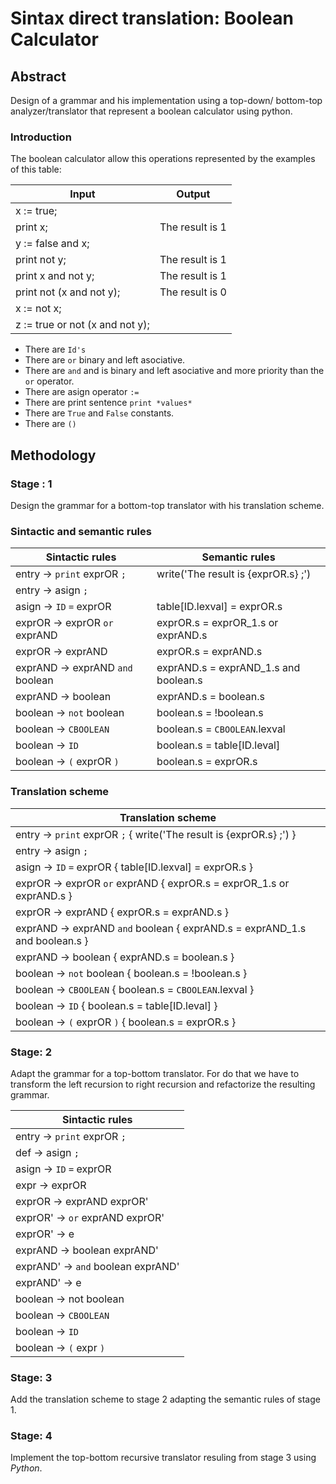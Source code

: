 # Sintax direct translation: Boolean Calculator

## Abstract
Design of a grammar and his implementation using a top-down/ bottom-top analyzer/translator that represent a boolean calculator using python.

### Introduction

The boolean calculator allow this operations represented by the examples of this table:

| Input                           | Output          |
|---------------------------------|-----------------|
| x := true;                      |                 |
| print x;                        | The result is 1 |
| y := false and x;               |                 |
| print not y;                    | The result is 1 |
| print x and not y;              | The result is 1 |
| print not (x and not y);        | The result is 0 |
| x := not x;                     |                 |
| z := true or not (x and not y); |                 |

- There are `Id's ` 
- There are `or`  binary and left asociative.
- There are `and` and is binary and left asociative and more priority than the `or` operator.
- There are asign operator `:=`
- There are print sentence `print *values*`
- There are `True` and `False` constants.
- There are `()`


## Methodology

### Stage : 1

Design the grammar for a bottom-top translator with his translation scheme.

### Sintactic and semantic rules

| Sintactic rules                  | Semantic rules                        |
|----------------------------------|---------------------------------------|
| entry -> `print` exprOR `;`      | write('The result is {exprOR.s} ;')   |
| entry -> asign `;`               |                                       |
| asign -> `ID` `=` exprOR         | table[ID.lexval] = exprOR.s           |
| exprOR -> exprOR `or` exprAND    | exprOR.s = exprOR_1.s or exprAND.s    |
| exprOR -> exprAND                | exprOR.s = exprAND.s                  |
| exprAND -> exprAND `and` boolean | exprAND.s = exprAND_1.s and boolean.s |
| exprAND -> boolean               | exprAND.s = boolean.s                 |
| boolean -> `not` boolean         | boolean.s = !boolean.s                |
| boolean -> `CBOOLEAN`            | boolean.s = `CBOOLEAN`.lexval         |
| boolean -> `ID`                  | boolean.s = table[ID.leval]           |
| boolean -> `(` exprOR `)`        | boolean.s = exprOR.s                  |


### Translation scheme

| Translation scheme                                                        | 
|---------------------------------------------------------------------------|
| entry -> `print` exprOR `;` { write('The result is {exprOR.s} ;') }       |
| entry -> asign `;`                                                        |                                       
| asign -> `ID` `=` exprOR { table[ID.lexval] = exprOR.s }                  | 
| exprOR -> exprOR `or` exprAND { exprOR.s = exprOR_1.s or exprAND.s }      | 
| exprOR -> exprAND { exprOR.s = exprAND.s }                                | 
| exprAND -> exprAND `and` boolean { exprAND.s = exprAND_1.s and boolean.s }| 
| exprAND -> boolean { exprAND.s = boolean.s }                              | 
| boolean -> `not` boolean { boolean.s = !boolean.s }                       | 
| boolean -> `CBOOLEAN` { boolean.s = `CBOOLEAN`.lexval }                   | 
| boolean -> `ID` { boolean.s = table[ID.leval] }                           |
| boolean -> `(` exprOR `)` { boolean.s = exprOR.s }                        |



### Stage: 2

Adapt the grammar for a top-bottom translator. For do that we have to transform the left recursion to right recursion and refactorize the resulting grammar.

| Sintactic rules                    |
|------------------------------------|
| entry -> `print` exprOR `;`        |
| def -> asign `;`                   |
| asign -> `ID` `=` exprOR           |
| expr -> exprOR                     |
| exprOR -> exprAND exprOR'          |
| exprOR' -> `or` exprAND exprOR'    |
| exprOR' -> e                       |
| exprAND -> boolean exprAND'        |
| exprAND' -> `and` boolean exprAND' |
| exprAND' -> e                      |
| boolean -> not boolean             |
| boolean -> `CBOOLEAN`              |
| boolean -> `ID`                    |
| boolean -> `(` expr `)`            |


### Stage: 3

Add the translation scheme to stage 2 adapting the semantic rules of stage 1.

### Stage: 4

Implement the top-bottom recursive translator resuling from stage 3 using *Python*.